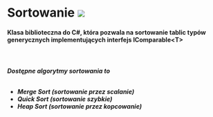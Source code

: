 <h1>Sortowanie 
  <a href="https://www.nuget.org/packages/Sortowanie-Io">
    <img src="https://img.shields.io/nuget/v/Listy.svg?style=flat-square"/>
  </a>
</h1>

<h4>Klasa biblioteczna do C#, która pozwala na sortowanie tablic typów generycznych implementujących interfejs IComparable&#60T&gt;</h4>

</br>

<h5>Dostępne algorytmy sortowania to
<br><br>
<ul>
<li>Merge Sort (sortowanie przez scalanie)</li>
<li>Quick Sort (sortowanie szybkie)</li>
<li>Heap Sort (sortowanie przez kopcowanie)</li>
</ul></h5>
